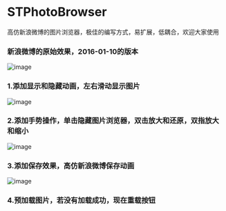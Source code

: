 # STPhotoBrowser
高仿新浪微博的图片浏览器，极佳的编写方式，易扩展，低耦合，欢迎大家使用

### 新浪微博的原始效果，2016-01-10的版本
![image](https://github.com/STShenZhaoliang/STPhotoBrowser/blob/master/Picture/sinaImage.gif)
### 1.添加显示和隐藏动画，左右滑动显示图片
![image](https://github.com/STShenZhaoliang/STPhotoBrowser/blob/master/Picture/show1.gif)
### 2.添加手势操作，单击隐藏图片浏览器，双击放大和还原，双指放大和缩小
![image](https://github.com/STShenZhaoliang/STPhotoBrowser/blob/master/Picture/show2.gif)
### 3.添加保存效果，高仿新浪微博保存动画
![image](https://github.com/STShenZhaoliang/STPhotoBrowser/blob/master/Picture/show3.gif)
### 4.预加载图片，若没有加载成功，现在重载按钮
